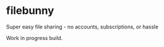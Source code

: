 # filebunny
Super easy file sharing - no accounts, subscriptions, or hassle

Work in progress build.
